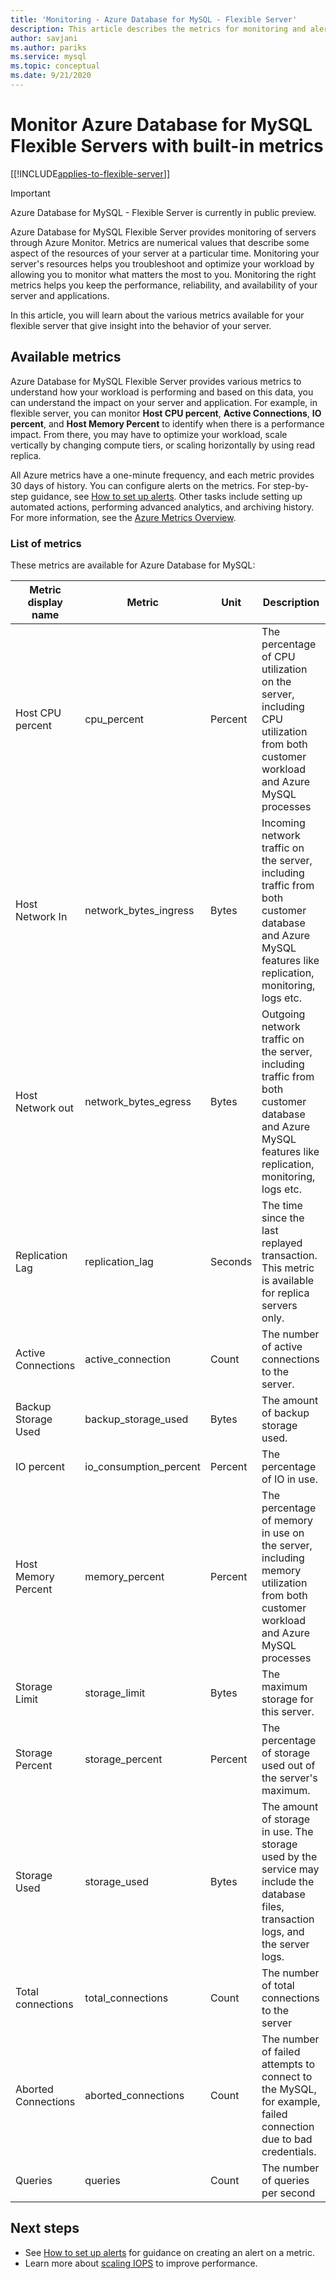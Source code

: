 ```yaml
---
title: 'Monitoring - Azure Database for MySQL - Flexible Server'
description: This article describes the metrics for monitoring and alerting for Azure Database for MySQL Flexible Server, including CPU, storage, and connection statistics.
author: savjani
ms.author: pariks
ms.service: mysql
ms.topic: conceptual
ms.date: 9/21/2020
---
```


# Monitor Azure Database for MySQL Flexible Servers with built-in metrics

[[!INCLUDE[applies-to-flexible-server](../includes/applies-to-flexible-server.md)]]

> [!IMPORTANT] 
> Azure Database for MySQL - Flexible Server is currently in public preview.

Azure Database for MySQL Flexible Server provides monitoring of servers through Azure Monitor. Metrics are numerical values that describe some aspect of the resources of your server at a particular time. Monitoring your server's resources helps you troubleshoot and optimize your workload by allowing you to monitor what matters the most to you. Monitoring the right metrics helps you keep the performance, reliability, and availability of your server and applications.

In this article, you will learn about the various metrics available for your flexible server that give insight into the behavior of your server.

## Available metrics

Azure Database for MySQL Flexible Server provides various metrics to understand how your workload is performing and based on this data, you can understand the impact on your server and application. For example, in flexible server, you can monitor **Host CPU percent**, **Active Connections**, **IO percent**, and **Host Memory Percent** to identify when there is a performance impact. From there, you may have to optimize your workload, scale vertically by changing compute tiers, or scaling horizontally by using read replica.

All Azure metrics have a one-minute frequency, and each metric provides 30 days of history. You can configure alerts on the metrics. For step-by-step guidance, see [How to set up alerts](./how-to-alert-on-metric.md). Other tasks include setting up automated actions, performing advanced analytics, and archiving history. For more information, see the [Azure Metrics Overview](../../azure-monitor/data-platform.md).

### List of metrics
These metrics are available for Azure Database for MySQL:

|Metric display name|Metric|Unit|Description|
|---|---|---|---|
|Host CPU percent|cpu_percent|Percent|The percentage of CPU utilization on the server, including CPU utilization from both customer workload and Azure MySQL processes|
|Host Network In |network_bytes_ingress|Bytes|Incoming network traffic on the server, including traffic from both customer database and Azure MySQL features like replication, monitoring, logs etc.|
|Host Network out|network_bytes_egress|Bytes|Outgoing network traffic on the server, including traffic from both customer database and Azure MySQL features like replication, monitoring, logs etc.|
|Replication Lag|replication_lag|Seconds|The time since the last replayed transaction. This metric is available for replica servers only.|
|Active Connections|active_connection|Count|The number of active connections to the server.|
|Backup Storage Used|backup_storage_used|Bytes|The amount of backup storage used.|
|IO percent|io_consumption_percent|Percent|The percentage of IO in use.|
|Host Memory Percent|memory_percent|Percent|The percentage of memory in use on the server, including memory utilization from both customer workload and Azure MySQL processes|
|Storage Limit|storage_limit|Bytes|The maximum storage for this server.|
|Storage Percent|storage_percent|Percent|The percentage of storage used out of the server's maximum.|
|Storage Used|storage_used|Bytes|The amount of storage in use. The storage used by the service may include the database files, transaction logs, and the server logs.|
|Total connections|total_connections|Count|The number of total connections to the server|
|Aborted Connections|aborted_connections|Count|The number of failed attempts to connect to the MySQL, for example, failed connection due to bad credentials.|
|Queries|queries|Count|The number of queries per second|

## Next steps
- See [How to set up alerts](./how-to-alert-on-metric.md) for guidance on creating an alert on a metric.
- Learn more about [scaling IOPS](./concepts/../concepts-compute-storage.md#iops) to improve performance.